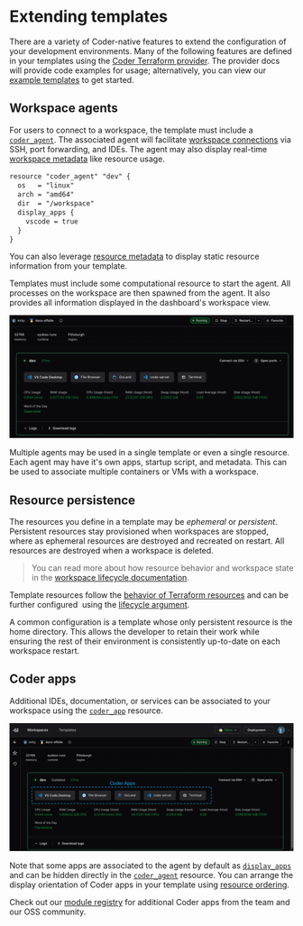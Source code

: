 # Extending templates

<!-- TODO: Review structure and links -->

There are a variety of Coder-native features to extend the configuration of your development environments. Many of the following features are defined in your templates using the [Coder Terraform provider](https://registry.terraform.io/providers/coder/coder/latest/docs). The provider docs will provide code examples for usage; alternatively, you can view our [example templates](https://github.com/coder/coder/tree/main/examples/templates) to get started.  

## Workspace agents

For users to connect to a workspace, the template must include a [`coder_agent`](https://registry.terraform.io/providers/coder/coder/latest/docs/resources/agent). The associated agent will facilitate [workspace connections](../../../user-guides/workspace-access/README.md) via SSH, port forwarding, and IDEs. The agent may also display real-time [workspace metadata](./agent-metadata.md) like resource usage. 

```hcl
resource "coder_agent" "dev" {
  os   = "linux"
  arch = "amd64"
  dir  = "/workspace"
  display_apps {
    vscode = true
  }
}
```

You can also leverage [resource metadata](./resource-metadata.md) to display static resource information from your template.

Templates must include some computational resource to start the agent. All processes on the workspace are then spawned from the agent. It also provides all information displayed in the dashboard's workspace view. 

![A healthy workspace agent](../../../images/templates/healthy-workspace-agent.png)

Multiple agents may be used in a single template or even a single resource. Each agent may have it's own apps, startup script, and metadata. This can be used to associate multiple containers or VMs with a workspace. 

## Resource persistence

The resources you define in a template may be _ephemeral_ or _persistent_. Persistent resources stay provisioned when workspaces are stopped, where as ephemeral resources are destroyed and recreated on restart. All resources are destroyed when a workspace is deleted.

> You can read more about how resource behavior and workspace state in the  [workspace lifecycle documentation](../../workspaces/lifecycle.md).

Template resources follow the [behavior of Terraform resources](https://developer.hashicorp.com/terraform/language/resources/behavior#how-terraform-applies-a-configuration) and can be further configured  using the [lifecycle argument](https://developer.hashicorp.com/terraform/language/meta-arguments/lifecycle).

A common configuration is a template whose only persistent resource is the home directory. This allows the developer to retain their work while ensuring the rest of their environment is consistently up-to-date on each workspace restart.


## Coder apps

Additional IDEs, documentation, or services can be associated to your workspace using the [`coder_app`](https://registry.terraform.io/providers/coder/coder/latest/docs/resources/app) resource.

![Coder Apps in the dashboard](../../../images/admin/templates/coder-apps-ui.png)

Note that some apps are associated to the agent by default as [`display_apps`](https://registry.terraform.io/providers/coder/coder/latest/docs/resources/agent#nested-schema-for-display_apps) and can be hidden directly in the [`coder_agent`](https://registry.terraform.io/providers/coder/coder/latest/docs/resources/agent) resource. You can arrange the display orientation of Coder apps in your template using [resource ordering](./resource-ordering.md).

Check out our [module registry](https://registry.coder.com/modules) for additional Coder apps from the team and our OSS community. 

<children>

</children>
